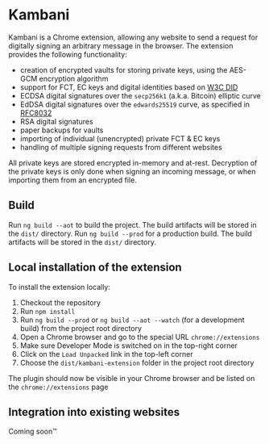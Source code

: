 # Kambani

Kambani is a Chrome extension, allowing any website to send a request for digitally signing an arbitrary message in
the browser. The extension provides the following functionality:

* creation of encrypted vaults for storing private keys, using the AES-GCM encryption algorithm
* support for FCT, EC keys and digital identities based on [W3C DID](https://github.com/bi-foundation/FIS/blob/feature/DID/FIS/DID.md)
* ECDSA digital signatures over the `secp256k1` (a.k.a. Bitcoin) elliptic curve
* EdDSA digital signatures over the `edwards25519` curve, as specified in [RFC8032](https://tools.ietf.org/html/rfc8032)
* RSA digital signatures
* paper backups for vaults
* importing of individual (unencrypted) private FCT & EC keys
* handling of multiple signing requests from different websites

All private keys are stored encrypted in-memory and at-rest. Decryption of the private keys is only done when signing an
incoming message, or when importing them from an encrypted file.

## Build
Run `ng build --aot` to build the project. The build artifacts will be stored in the `dist/` directory.
Run `ng build --prod` for a production build. The build artifacts will be stored in the `dist/` directory.

## Local installation of the extension
To install the extension locally:

1. Checkout the repository
1. Run `npm install`
1. Run `ng build --prod` or `ng build --aot --watch` (for a development build) from the project root directory
1. Open a Chrome browser and go to the special URL `chrome://extensions`
1. Make sure Developer Mode is switched on in the top-right corner
1. Click on the `Load Unpacked` link in the top-left corner
1. Choose the `dist/kambani-extension` folder in the project root directory

The plugin should now be visible in your Chrome browser and be listed on the `chrome://extensions` page

## Integration into existing websites
Coming soon™
